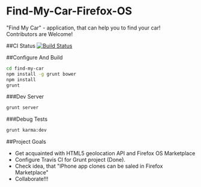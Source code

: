 Find-My-Car-Firefox-OS
======================

"Find My Car" - application, that can help you to find your car!  
Contributors are Welcome!

##CI Status
[![Build Status](https://travis-ci.org/WonderBeat/Find-My-Car-Firefox-OS.png)](https://travis-ci.org/WonderBeat/Find-My-Car-Firefox-OS)

##Configure And Build
```bash
cd find-my-car
npm install -g grunt bower
npm install
grunt
```
###Dev Server
```bash
grunt server
```
###Debug Tests
```bash
grunt karma:dev
```

##Project Goals
- Get acquainted with HTML5 geolocation API and Firefox OS Marketplace
- Configure Travis CI for Grunt project (Done).
- Check idea, that "IPhone app clones can be saled in Firefox Marketplace"
- Collaborate!!!

